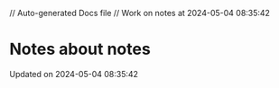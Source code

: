 // Auto-generated Docs file
// Work on notes at 2024-05-04 08:35:42
# Notes about notes
Updated on 2024-05-04 08:35:42
